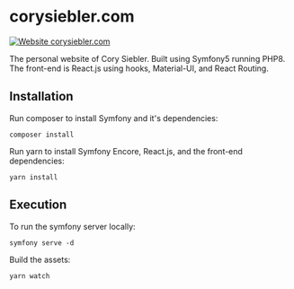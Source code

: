 # corysiebler.com

[![Website corysiebler.com](https://img.shields.io/website-up-down-green-red/http/shields.io.svg)](http://shields.io/)


The personal website of Cory Siebler. Built using Symfony5 running PHP8. The front-end is React.js using hooks, Material-UI, and React Routing.

## Installation

Run composer to install Symfony and it's dependencies:

    composer install

Run yarn to install Symfony Encore, React.js, and the front-end dependencies:

    yarn install

## Execution

To run the symfony server locally:

    symfony serve -d

Build the assets:

    yarn watch